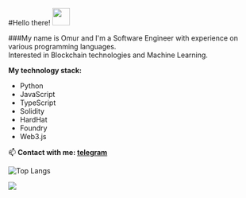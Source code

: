 #Hello there! <img src="https://media.giphy.com/media/hvRJCLFzcasrR4ia7z/giphy.gif" width="35">

###My name is Omur and I'm a Software Engineer with experience on various programming languages. <br/> Interested in Blockchain technologies and Machine Learning.

**My technology stack:**
* Python
* JavaScript
* TypeScript
* Solidity
* HardHat
* Foundry
* Web3.js

📫 **Contact with me: [telegram](https://t.me/i_am_jedi)**

![Top Langs](https://github-readme-stats.vercel.app/api/top-langs/?username=JediFaust&theme=dark)

![](https://komarev.com/ghpvc/?username=JediFaust)

